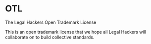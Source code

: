 OTL
===

The Legal Hackers Open Trademark License

This is an open trademark license that we hope all Legal Hackers will collaborate on to build collective standards.

